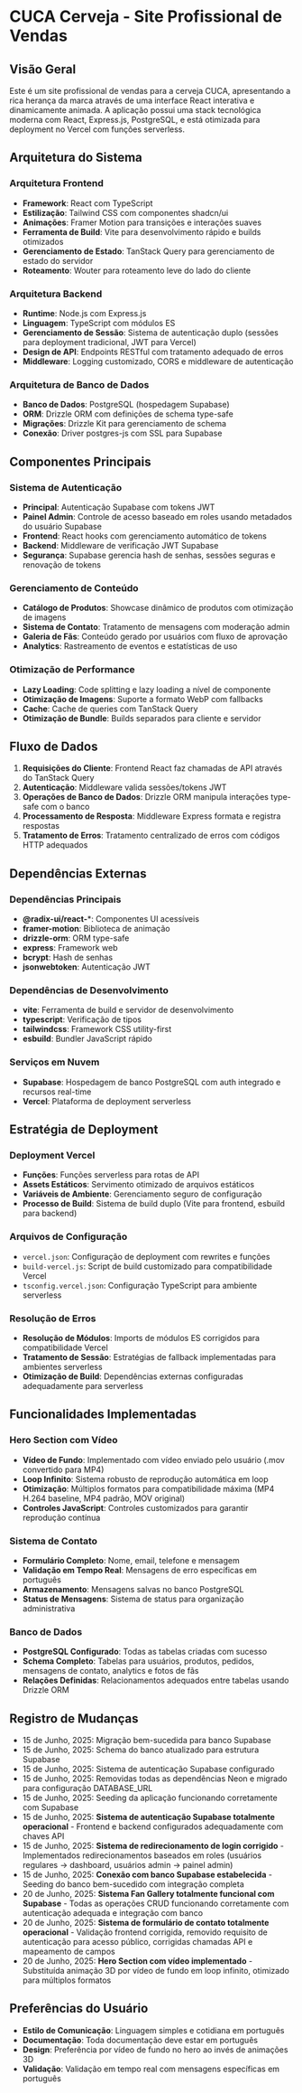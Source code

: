 # CUCA Cerveja - Site Profissional de Vendas

## Visão Geral

Este é um site profissional de vendas para a cerveja CUCA, apresentando a rica herança da marca através de uma interface React interativa e dinamicamente animada. A aplicação possui uma stack tecnológica moderna com React, Express.js, PostgreSQL, e está otimizada para deployment no Vercel com funções serverless.

## Arquitetura do Sistema

### Arquitetura Frontend
- **Framework**: React com TypeScript
- **Estilização**: Tailwind CSS com componentes shadcn/ui
- **Animações**: Framer Motion para transições e interações suaves
- **Ferramenta de Build**: Vite para desenvolvimento rápido e builds otimizados
- **Gerenciamento de Estado**: TanStack Query para gerenciamento de estado do servidor
- **Roteamento**: Wouter para roteamento leve do lado do cliente

### Arquitetura Backend
- **Runtime**: Node.js com Express.js
- **Linguagem**: TypeScript com módulos ES
- **Gerenciamento de Sessão**: Sistema de autenticação duplo (sessões para deployment tradicional, JWT para Vercel)
- **Design de API**: Endpoints RESTful com tratamento adequado de erros
- **Middleware**: Logging customizado, CORS e middleware de autenticação

### Arquitetura de Banco de Dados
- **Banco de Dados**: PostgreSQL (hospedagem Supabase)
- **ORM**: Drizzle ORM com definições de schema type-safe
- **Migrações**: Drizzle Kit para gerenciamento de schema
- **Conexão**: Driver postgres-js com SSL para Supabase

## Componentes Principais

### Sistema de Autenticação
- **Principal**: Autenticação Supabase com tokens JWT
- **Painel Admin**: Controle de acesso baseado em roles usando metadados do usuário Supabase
- **Frontend**: React hooks com gerenciamento automático de tokens
- **Backend**: Middleware de verificação JWT Supabase
- **Segurança**: Supabase gerencia hash de senhas, sessões seguras e renovação de tokens

### Gerenciamento de Conteúdo
- **Catálogo de Produtos**: Showcase dinâmico de produtos com otimização de imagens
- **Sistema de Contato**: Tratamento de mensagens com moderação admin
- **Galeria de Fãs**: Conteúdo gerado por usuários com fluxo de aprovação
- **Analytics**: Rastreamento de eventos e estatísticas de uso

### Otimização de Performance
- **Lazy Loading**: Code splitting e lazy loading a nível de componente
- **Otimização de Imagens**: Suporte a formato WebP com fallbacks
- **Cache**: Cache de queries com TanStack Query
- **Otimização de Bundle**: Builds separados para cliente e servidor

## Fluxo de Dados

1. **Requisições do Cliente**: Frontend React faz chamadas de API através do TanStack Query
2. **Autenticação**: Middleware valida sessões/tokens JWT
3. **Operações de Banco de Dados**: Drizzle ORM manipula interações type-safe com o banco
4. **Processamento de Resposta**: Middleware Express formata e registra respostas
5. **Tratamento de Erros**: Tratamento centralizado de erros com códigos HTTP adequados

## Dependências Externas

### Dependências Principais
- **@radix-ui/react-***: Componentes UI acessíveis
- **framer-motion**: Biblioteca de animação
- **drizzle-orm**: ORM type-safe
- **express**: Framework web
- **bcrypt**: Hash de senhas
- **jsonwebtoken**: Autenticação JWT

### Dependências de Desenvolvimento
- **vite**: Ferramenta de build e servidor de desenvolvimento
- **typescript**: Verificação de tipos
- **tailwindcss**: Framework CSS utility-first
- **esbuild**: Bundler JavaScript rápido

### Serviços em Nuvem
- **Supabase**: Hospedagem de banco PostgreSQL com auth integrado e recursos real-time
- **Vercel**: Plataforma de deployment serverless

## Estratégia de Deployment

### Deployment Vercel
- **Funções**: Funções serverless para rotas de API
- **Assets Estáticos**: Servimento otimizado de arquivos estáticos
- **Variáveis de Ambiente**: Gerenciamento seguro de configuração
- **Processo de Build**: Sistema de build duplo (Vite para frontend, esbuild para backend)

### Arquivos de Configuração
- `vercel.json`: Configuração de deployment com rewrites e funções
- `build-vercel.js`: Script de build customizado para compatibilidade Vercel
- `tsconfig.vercel.json`: Configuração TypeScript para ambiente serverless

### Resolução de Erros
- **Resolução de Módulos**: Imports de módulos ES corrigidos para compatibilidade Vercel
- **Tratamento de Sessão**: Estratégias de fallback implementadas para ambientes serverless
- **Otimização de Build**: Dependências externas configuradas adequadamente para serverless

## Funcionalidades Implementadas

### Hero Section com Vídeo
- **Vídeo de Fundo**: Implementado com vídeo enviado pelo usuário (.mov convertido para MP4)
- **Loop Infinito**: Sistema robusto de reprodução automática em loop
- **Otimização**: Múltiplos formatos para compatibilidade máxima (MP4 H.264 baseline, MP4 padrão, MOV original)
- **Controles JavaScript**: Controles customizados para garantir reprodução contínua

### Sistema de Contato
- **Formulário Completo**: Nome, email, telefone e mensagem
- **Validação em Tempo Real**: Mensagens de erro específicas em português
- **Armazenamento**: Mensagens salvas no banco PostgreSQL
- **Status de Mensagens**: Sistema de status para organização administrativa

### Banco de Dados
- **PostgreSQL Configurado**: Todas as tabelas criadas com sucesso
- **Schema Completo**: Tabelas para usuários, produtos, pedidos, mensagens de contato, analytics e fotos de fãs
- **Relações Definidas**: Relacionamentos adequados entre tabelas usando Drizzle ORM

## Registro de Mudanças

- 15 de Junho, 2025: Migração bem-sucedida para banco Supabase
- 15 de Junho, 2025: Schema do banco atualizado para estrutura Supabase
- 15 de Junho, 2025: Sistema de autenticação Supabase configurado
- 15 de Junho, 2025: Removidas todas as dependências Neon e migrado para configuração DATABASE_URL
- 15 de Junho, 2025: Seeding da aplicação funcionando corretamente com Supabase
- 15 de Junho, 2025: **Sistema de autenticação Supabase totalmente operacional** - Frontend e backend configurados adequadamente com chaves API
- 15 de Junho, 2025: **Sistema de redirecionamento de login corrigido** - Implementados redirecionamentos baseados em roles (usuários regulares → dashboard, usuários admin → painel admin)
- 15 de Junho, 2025: **Conexão com banco Supabase estabelecida** - Seeding do banco bem-sucedido com integração completa
- 20 de Junho, 2025: **Sistema Fan Gallery totalmente funcional com Supabase** - Todas as operações CRUD funcionando corretamente com autenticação adequada e integração com banco
- 20 de Junho, 2025: **Sistema de formulário de contato totalmente operacional** - Validação frontend corrigida, removido requisito de autenticação para acesso público, corrigidas chamadas API e mapeamento de campos
- 20 de Junho, 2025: **Hero Section com vídeo implementado** - Substituída animação 3D por vídeo de fundo em loop infinito, otimizado para múltiplos formatos

## Preferências do Usuário

- **Estilo de Comunicação**: Linguagem simples e cotidiana em português
- **Documentação**: Toda documentação deve estar em português
- **Design**: Preferência por vídeo de fundo no hero ao invés de animações 3D
- **Validação**: Validação em tempo real com mensagens específicas em português